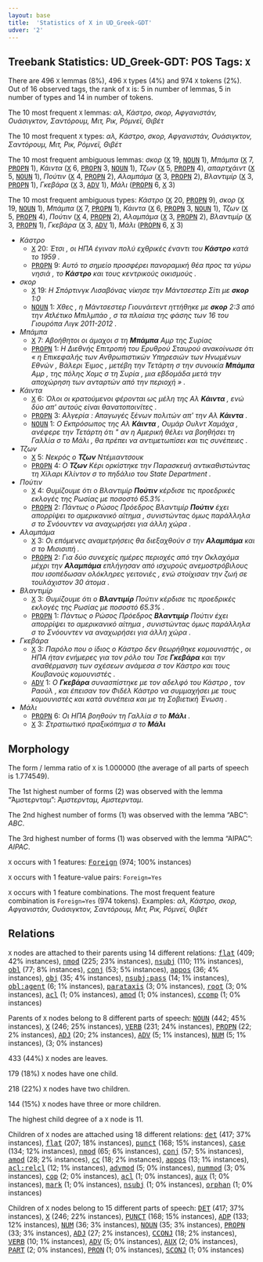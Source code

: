 ```yaml
---
layout: base
title:  'Statistics of X in UD_Greek-GDT'
udver: '2'
---
```


## Treebank Statistics: UD_Greek-GDT: POS Tags: `X`

There are 496 `X` lemmas (8%), 496 `X` types (4%) and 974 `X` tokens (2%).
Out of 16 observed tags, the rank of `X` is: 5 in number of lemmas, 5 in number of types and 14 in number of tokens.

The 10 most frequent `X` lemmas: <em>αλ, Κάστρο, σκορ, Αφγανιστάν, Ουάσιγκτον, Σαντόρουμ, Μιτ, Ρικ, Ρόμνεϊ, Θιβέτ</em>

The 10 most frequent `X` types:  <em>αλ, Κάστρο, σκορ, Αφγανιστάν, Ουάσιγκτον, Σαντόρουμ, Μιτ, Ρικ, Ρόμνεϊ, Θιβέτ</em>

The 10 most frequent ambiguous lemmas: <em>σκορ</em> (<tt><a href="el_gdt-pos-X.html">X</a></tt> 19, <tt><a href="el_gdt-pos-NOUN.html">NOUN</a></tt> 1), <em>Μπάμπα</em> (<tt><a href="el_gdt-pos-X.html">X</a></tt> 7, <tt><a href="el_gdt-pos-PROPN.html">PROPN</a></tt> 1), <em>Κάιντα</em> (<tt><a href="el_gdt-pos-X.html">X</a></tt> 6, <tt><a href="el_gdt-pos-PROPN.html">PROPN</a></tt> 3, <tt><a href="el_gdt-pos-NOUN.html">NOUN</a></tt> 1), <em>Τζων</em> (<tt><a href="el_gdt-pos-X.html">X</a></tt> 5, <tt><a href="el_gdt-pos-PROPN.html">PROPN</a></tt> 4), <em>απαρτχάιντ</em> (<tt><a href="el_gdt-pos-X.html">X</a></tt> 5, <tt><a href="el_gdt-pos-NOUN.html">NOUN</a></tt> 1), <em>Πούτιν</em> (<tt><a href="el_gdt-pos-X.html">X</a></tt> 4, <tt><a href="el_gdt-pos-PROPN.html">PROPN</a></tt> 2), <em>Αλαμπάμα</em> (<tt><a href="el_gdt-pos-X.html">X</a></tt> 3, <tt><a href="el_gdt-pos-PROPN.html">PROPN</a></tt> 2), <em>Βλαντιμίρ</em> (<tt><a href="el_gdt-pos-X.html">X</a></tt> 3, <tt><a href="el_gdt-pos-PROPN.html">PROPN</a></tt> 1), <em>Γκεβάρα</em> (<tt><a href="el_gdt-pos-X.html">X</a></tt> 3, <tt><a href="el_gdt-pos-ADV.html">ADV</a></tt> 1), <em>Μάλι</em> (<tt><a href="el_gdt-pos-PROPN.html">PROPN</a></tt> 6, <tt><a href="el_gdt-pos-X.html">X</a></tt> 3)

The 10 most frequent ambiguous types:  <em>Κάστρο</em> (<tt><a href="el_gdt-pos-X.html">X</a></tt> 20, <tt><a href="el_gdt-pos-PROPN.html">PROPN</a></tt> 9), <em>σκορ</em> (<tt><a href="el_gdt-pos-X.html">X</a></tt> 19, <tt><a href="el_gdt-pos-NOUN.html">NOUN</a></tt> 1), <em>Μπάμπα</em> (<tt><a href="el_gdt-pos-X.html">X</a></tt> 7, <tt><a href="el_gdt-pos-PROPN.html">PROPN</a></tt> 1), <em>Κάιντα</em> (<tt><a href="el_gdt-pos-X.html">X</a></tt> 6, <tt><a href="el_gdt-pos-PROPN.html">PROPN</a></tt> 3, <tt><a href="el_gdt-pos-NOUN.html">NOUN</a></tt> 1), <em>Τζων</em> (<tt><a href="el_gdt-pos-X.html">X</a></tt> 5, <tt><a href="el_gdt-pos-PROPN.html">PROPN</a></tt> 4), <em>Πούτιν</em> (<tt><a href="el_gdt-pos-X.html">X</a></tt> 4, <tt><a href="el_gdt-pos-PROPN.html">PROPN</a></tt> 2), <em>Αλαμπάμα</em> (<tt><a href="el_gdt-pos-X.html">X</a></tt> 3, <tt><a href="el_gdt-pos-PROPN.html">PROPN</a></tt> 2), <em>Βλαντιμίρ</em> (<tt><a href="el_gdt-pos-X.html">X</a></tt> 3, <tt><a href="el_gdt-pos-PROPN.html">PROPN</a></tt> 1), <em>Γκεβάρα</em> (<tt><a href="el_gdt-pos-X.html">X</a></tt> 3, <tt><a href="el_gdt-pos-ADV.html">ADV</a></tt> 1), <em>Μάλι</em> (<tt><a href="el_gdt-pos-PROPN.html">PROPN</a></tt> 6, <tt><a href="el_gdt-pos-X.html">X</a></tt> 3)


* <em>Κάστρο</em>
  * <tt><a href="el_gdt-pos-X.html">X</a></tt> 20: <em>Έτσι , οι ΗΠΑ έγιναν πολύ εχθρικές έναντι του <b>Κάστρο</b> κατά το 1959 .</em>
  * <tt><a href="el_gdt-pos-PROPN.html">PROPN</a></tt> 9: <em>Αυτό το σημείο προσφέρει πανοραμική θέα προς τα γύρω νησιά , το <b>Κάστρο</b> και τους κεντρικούς οικισμούς .</em>
* <em>σκορ</em>
  * <tt><a href="el_gdt-pos-X.html">X</a></tt> 19: <em>Η Σπόρτινγκ Λισαβόνας νίκησε την Μάντσεστερ Σίτι με <b>σκορ</b> 1:0</em>
  * <tt><a href="el_gdt-pos-NOUN.html">NOUN</a></tt> 1: <em>Χθες , η Μάντσεστερ Γιουνάιτεντ ηττήθηκε με <b>σκορ</b> 2:3 από την Ατλέτικο Μπιλμπάο , σ τα πλαίσια της φάσης των 16 του Γιουρόπα Λιγκ 2011-2012 .</em>
* <em>Μπάμπα</em>
  * <tt><a href="el_gdt-pos-X.html">X</a></tt> 7: <em>Αβοήθητοι οι άμαχοι σ τη <b>Μπάμπα</b> Αμρ της Συρίας</em>
  * <tt><a href="el_gdt-pos-PROPN.html">PROPN</a></tt> 1: <em>Η Διεθνής Επιτροπή του Ερυθρού Σταυρού ανακοίνωσε ότι « η Επικεφαλής των Ανθρωπιστικών Υπηρεσιών των Ηνωμένων Εθνών , Βάλερι Έιμος , μετέβη την Τετάρτη σ την συνοικία <b>Μπάμπα</b> Αμρ , της πόλης Χομς σ τη Συρία , μια εβδομάδα μετά την αποχώρηση των ανταρτών από την περιοχή » .</em>
* <em>Κάιντα</em>
  * <tt><a href="el_gdt-pos-X.html">X</a></tt> 6: <em>Όλοι οι κρατούμενοι φέρονται ως μέλη της Αλ <b>Κάιντα</b> , ενώ δύο απ' αυτούς είναι θανατοποινίτες .</em>
  * <tt><a href="el_gdt-pos-PROPN.html">PROPN</a></tt> 3: <em>Αλγερία : Απαγωγές ξένων πολιτών απ' την Αλ <b>Κάιντα</b> .</em>
  * <tt><a href="el_gdt-pos-NOUN.html">NOUN</a></tt> 1: <em>Ο Εκπρόσωπος της Αλ <b>Κάιντα</b> , Ουμάρ Ουλντ Χαμάχα , ανέφερε την Τετάρτη ότι " αν η Αμερική θέλει να βοηθήσει τη Γαλλία σ το Μάλι , θα πρέπει να αντιμετωπίσει και τις συνέπειες .</em>
* <em>Τζων</em>
  * <tt><a href="el_gdt-pos-X.html">X</a></tt> 5: <em>Νεκρός ο <b>Τζων</b> Ντέμιαντσουκ</em>
  * <tt><a href="el_gdt-pos-PROPN.html">PROPN</a></tt> 4: <em>Ο <b>Τζων</b> Κέρι ορκίστηκε την Παρασκευή αντικαθιστώντας τη Χίλαρι Κλίντον σ το πηδάλιο του State Department .</em>
* <em>Πούτιν</em>
  * <tt><a href="el_gdt-pos-X.html">X</a></tt> 4: <em>Θυμίζουμε ότι ο Βλαντιμίρ <b>Πούτιν</b> κέρδισε τις προεδρικές εκλογές της Ρωσίας με ποσοστό 65.3% .</em>
  * <tt><a href="el_gdt-pos-PROPN.html">PROPN</a></tt> 2: <em>Πάντως ο Ρώσος Πρόεδρος Βλαντιμίρ <b>Πούτιν</b> έχει απορρίψει το αμερικανικό αίτημα , συνιστώντας όμως παράλληλα σ το Σνόουντεν να αναχωρήσει για άλλη χώρα .</em>
* <em>Αλαμπάμα</em>
  * <tt><a href="el_gdt-pos-X.html">X</a></tt> 3: <em>Οι επόμενες αναμετρήσεις θα διεξαχθούν σ την <b>Αλαμπάμα</b> και σ το Μισισιπή .</em>
  * <tt><a href="el_gdt-pos-PROPN.html">PROPN</a></tt> 2: <em>Για δύο συνεχείς ημέρες περιοχές από την Οκλαχόμα μέχρι την <b>Αλαμπάμα</b> επλήγησαν από ισχυρούς ανεμοστρόβιλους που ισοπέδωσαν ολόκληρες γειτονιές , ενώ στοίχισαν την ζωή σε τουλάχιστον 30 άτομα .</em>
* <em>Βλαντιμίρ</em>
  * <tt><a href="el_gdt-pos-X.html">X</a></tt> 3: <em>Θυμίζουμε ότι ο <b>Βλαντιμίρ</b> Πούτιν κέρδισε τις προεδρικές εκλογές της Ρωσίας με ποσοστό 65.3% .</em>
  * <tt><a href="el_gdt-pos-PROPN.html">PROPN</a></tt> 1: <em>Πάντως ο Ρώσος Πρόεδρος <b>Βλαντιμίρ</b> Πούτιν έχει απορρίψει το αμερικανικό αίτημα , συνιστώντας όμως παράλληλα σ το Σνόουντεν να αναχωρήσει για άλλη χώρα .</em>
* <em>Γκεβάρα</em>
  * <tt><a href="el_gdt-pos-X.html">X</a></tt> 3: <em>Παρόλο που ο ίδιος ο Κάστρο δεν θεωρήθηκε κομουνιστής , οι ΗΠΑ ήταν ενήμερες για τον ρόλο του Τσε <b>Γκεβάρα</b> και την αναθέρμανση των σχέσεων ανάμεσα σ τον Κάστρο και τους Κουβανούς κομουνιστές .</em>
  * <tt><a href="el_gdt-pos-ADV.html">ADV</a></tt> 1: <em>Ο <b>Γκεβάρα</b> συνασπίστηκε με τον αδελφό του Κάστρο , τον Ραούλ , και έπεισαν τον Φιδέλ Κάστρο να συμμαχήσει με τους κομουνιστές και κατά συνέπεια και με τη Σοβιετική Ένωση .</em>
* <em>Μάλι</em>
  * <tt><a href="el_gdt-pos-PROPN.html">PROPN</a></tt> 6: <em>Οι ΗΠΑ βοηθούν τη Γαλλία σ το <b>Μάλι</b> .</em>
  * <tt><a href="el_gdt-pos-X.html">X</a></tt> 3: <em>Στρατιωτικό πραξικόπημα σ το <b>Μάλι</b></em>

## Morphology

The form / lemma ratio of `X` is 1.000000 (the average of all parts of speech is 1.774549).

The 1st highest number of forms (2) was observed with the lemma “Άμστερνταμ”: <em>Άμστερνταμ, Αμστερνταμ</em>.

The 2nd highest number of forms (1) was observed with the lemma “ABC”: <em>ABC</em>.

The 3rd highest number of forms (1) was observed with the lemma “AIPAC”: <em>AIPAC</em>.

`X` occurs with 1 features: <tt><a href="el_gdt-feat-Foreign.html">Foreign</a></tt> (974; 100% instances)

`X` occurs with 1 feature-value pairs: `Foreign=Yes`

`X` occurs with 1 feature combinations.
The most frequent feature combination is `Foreign=Yes` (974 tokens).
Examples: <em>αλ, Κάστρο, σκορ, Αφγανιστάν, Ουάσιγκτον, Σαντόρουμ, Μιτ, Ρικ, Ρόμνεϊ, Θιβέτ</em>


## Relations

`X` nodes are attached to their parents using 14 different relations: <tt><a href="el_gdt-dep-flat.html">flat</a></tt> (409; 42% instances), <tt><a href="el_gdt-dep-nmod.html">nmod</a></tt> (225; 23% instances), <tt><a href="el_gdt-dep-nsubj.html">nsubj</a></tt> (110; 11% instances), <tt><a href="el_gdt-dep-obl.html">obl</a></tt> (77; 8% instances), <tt><a href="el_gdt-dep-conj.html">conj</a></tt> (53; 5% instances), <tt><a href="el_gdt-dep-appos.html">appos</a></tt> (36; 4% instances), <tt><a href="el_gdt-dep-obj.html">obj</a></tt> (35; 4% instances), <tt><a href="el_gdt-dep-nsubj-pass.html">nsubj:pass</a></tt> (14; 1% instances), <tt><a href="el_gdt-dep-obl-agent.html">obl:agent</a></tt> (6; 1% instances), <tt><a href="el_gdt-dep-parataxis.html">parataxis</a></tt> (3; 0% instances), <tt><a href="el_gdt-dep-root.html">root</a></tt> (3; 0% instances), <tt><a href="el_gdt-dep-acl.html">acl</a></tt> (1; 0% instances), <tt><a href="el_gdt-dep-amod.html">amod</a></tt> (1; 0% instances), <tt><a href="el_gdt-dep-ccomp.html">ccomp</a></tt> (1; 0% instances)

Parents of `X` nodes belong to 8 different parts of speech: <tt><a href="el_gdt-pos-NOUN.html">NOUN</a></tt> (442; 45% instances), <tt><a href="el_gdt-pos-X.html">X</a></tt> (246; 25% instances), <tt><a href="el_gdt-pos-VERB.html">VERB</a></tt> (231; 24% instances), <tt><a href="el_gdt-pos-PROPN.html">PROPN</a></tt> (22; 2% instances), <tt><a href="el_gdt-pos-ADJ.html">ADJ</a></tt> (20; 2% instances), <tt><a href="el_gdt-pos-ADV.html">ADV</a></tt> (5; 1% instances), <tt><a href="el_gdt-pos-NUM.html">NUM</a></tt> (5; 1% instances),  (3; 0% instances)

433 (44%) `X` nodes are leaves.

179 (18%) `X` nodes have one child.

218 (22%) `X` nodes have two children.

144 (15%) `X` nodes have three or more children.

The highest child degree of a `X` node is 11.

Children of `X` nodes are attached using 18 different relations: <tt><a href="el_gdt-dep-det.html">det</a></tt> (417; 37% instances), <tt><a href="el_gdt-dep-flat.html">flat</a></tt> (207; 18% instances), <tt><a href="el_gdt-dep-punct.html">punct</a></tt> (168; 15% instances), <tt><a href="el_gdt-dep-case.html">case</a></tt> (134; 12% instances), <tt><a href="el_gdt-dep-nmod.html">nmod</a></tt> (65; 6% instances), <tt><a href="el_gdt-dep-conj.html">conj</a></tt> (57; 5% instances), <tt><a href="el_gdt-dep-amod.html">amod</a></tt> (28; 2% instances), <tt><a href="el_gdt-dep-cc.html">cc</a></tt> (18; 2% instances), <tt><a href="el_gdt-dep-appos.html">appos</a></tt> (13; 1% instances), <tt><a href="el_gdt-dep-acl-relcl.html">acl:relcl</a></tt> (12; 1% instances), <tt><a href="el_gdt-dep-advmod.html">advmod</a></tt> (5; 0% instances), <tt><a href="el_gdt-dep-nummod.html">nummod</a></tt> (3; 0% instances), <tt><a href="el_gdt-dep-cop.html">cop</a></tt> (2; 0% instances), <tt><a href="el_gdt-dep-acl.html">acl</a></tt> (1; 0% instances), <tt><a href="el_gdt-dep-aux.html">aux</a></tt> (1; 0% instances), <tt><a href="el_gdt-dep-mark.html">mark</a></tt> (1; 0% instances), <tt><a href="el_gdt-dep-nsubj.html">nsubj</a></tt> (1; 0% instances), <tt><a href="el_gdt-dep-orphan.html">orphan</a></tt> (1; 0% instances)

Children of `X` nodes belong to 15 different parts of speech: <tt><a href="el_gdt-pos-DET.html">DET</a></tt> (417; 37% instances), <tt><a href="el_gdt-pos-X.html">X</a></tt> (246; 22% instances), <tt><a href="el_gdt-pos-PUNCT.html">PUNCT</a></tt> (168; 15% instances), <tt><a href="el_gdt-pos-ADP.html">ADP</a></tt> (133; 12% instances), <tt><a href="el_gdt-pos-NUM.html">NUM</a></tt> (36; 3% instances), <tt><a href="el_gdt-pos-NOUN.html">NOUN</a></tt> (35; 3% instances), <tt><a href="el_gdt-pos-PROPN.html">PROPN</a></tt> (33; 3% instances), <tt><a href="el_gdt-pos-ADJ.html">ADJ</a></tt> (27; 2% instances), <tt><a href="el_gdt-pos-CCONJ.html">CCONJ</a></tt> (18; 2% instances), <tt><a href="el_gdt-pos-VERB.html">VERB</a></tt> (10; 1% instances), <tt><a href="el_gdt-pos-ADV.html">ADV</a></tt> (5; 0% instances), <tt><a href="el_gdt-pos-AUX.html">AUX</a></tt> (2; 0% instances), <tt><a href="el_gdt-pos-PART.html">PART</a></tt> (2; 0% instances), <tt><a href="el_gdt-pos-PRON.html">PRON</a></tt> (1; 0% instances), <tt><a href="el_gdt-pos-SCONJ.html">SCONJ</a></tt> (1; 0% instances)

